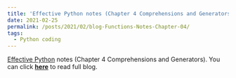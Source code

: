 ```yaml
---
title: 'Effective Python notes (Chapter 4 Comprehensions and Generators)'
date: 2021-02-25
permalink: /posts/2021/02/blog-Functions-Notes-Chapter-04/
tags:
  - Python coding
---
```


[Effective Python](https://effectivepython.com/) notes (Chapter 4 Comprehensions and Generators). You can click [**here**](https://zhuanlan.zhihu.com/p/352764044) to read full blog.
